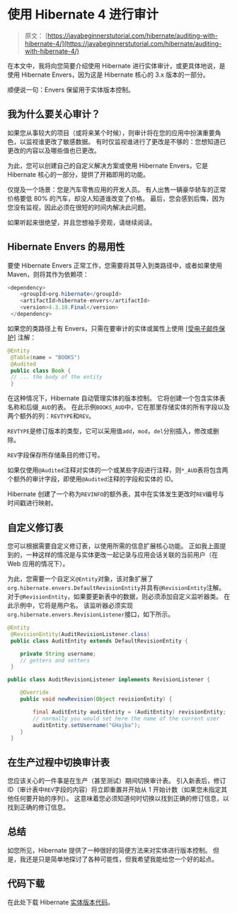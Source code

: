 # 使用 Hibernate 4 进行审计

> 原文： [https://javabeginnerstutorial.com/hibernate/auditing-with-hibernate-4/](https://javabeginnerstutorial.com/hibernate/auditing-with-hibernate-4/)

在本文中，我将向您简要介绍使用 Hibernate 进行实体审计，或更具体地说，是使用 Hibernate Envers，因为这是 Hibernate 核心的 3.x 版本的一部分。

顺便说一句：Envers 保留用于实体版本控制。

## 我为什么要关心审计？

如果您从事较大的项目（或将来某个时候），则审计将在您的应用中扮演重要角色，以监视谁更改了敏感数据。 有时仅监视谁进行了更改是不够的：您想知道已更改的内容以及哪些值也已更改。

为此，您可以创建自己的自定义解决方案或使用 Hibernate Envers，它是 Hibernate 核心的一部分，提供了开箱即用的功能。

仅提及一个场景：您是汽车零售应用的开发人员。 有人出售一辆豪华轿车的正常价格要低 80% 的汽车，却没人知道谁改变了价格。 最后，您会感到后悔，因为您没有监视，因此必须在很短的时间内解决此问题。

如果听起来很绝望，并且您想袖手旁观，请继续阅读。

## Hibernate Envers 的易用性

要使 Hibernate Envers 正常工作，您需要将其导入到类路径中，或者如果使用 Maven，则将其作为依赖项：

```java
<dependency>
    <groupId>org.hibernate</groupId>
    <artifactId>hibernate-envers</artifactId>
    <version>4.3.10.Final</version>
 </dependency>
```

如果您的类路径上有 Envers，只需在要审计的实体或属性上使用 [[受电子邮件保护]](/cdn-cgi/l/email-protection) 注解：

```java
@Entity
 @Table(name = "BOOKS")
 @Audited
 public class Book {
 // ... the body of the entity
 }
```

在这种情况下，Hibernate 自动管理实体的版本控制。 它将创建一个包含实体表名称和后缀`_AUD`的表。 在此示例`BOOKS_AUD`中，它在那里存储实体的所有字段以及两个额外的列：`REVTYPE`和`REV`。

`REVTYPE`是修订版本的类型，它可以采用值`add`，`mod`，`del`分别插入，修改或删除。

`REV`字段保存所存储条目的修订号。

如果仅使用`@Audited`注释对实体的一个或某些字段进行注释，则`*_AUD`表将包含两个额外的审计字段，即使用`@Audited`注释的字段和实体的 ID。

Hibernate 创建了一个称为`REVINFO`的额外表，其中在实体发生更改时`REV`编号与时间戳进行映射。

## 自定义修订表

您可以根据需要自定义修订表，以使用所需的信息扩展核心功能。 正如我上面提到的，一种这样的情况是与实体更改一起记录与应用会话关联的当前用户（在 Web 应用的情况下）。

为此，您需要一个自定义`@Entity`对象，该对象扩展了`org.hibernate.envers.DefaultRevisionEntity`并具有`@RevisionEntity`注解。 对于`@RevisionEntity`，如果要更新表中的数据，则必须添加自定义监听器类。 在此示例中，它将是用户名。 该监听器必须实现`org.hibernate.envers.RevisionListener`接口，如下所示。

```java
@Entity
 @RevisionEntity(AuditRevisionListener.class)
 public class AuditEntity extends DefaultRevisionEntity {

    private String username;
    // getters and setters
 }

public class AuditRevisionListener implements RevisionListener {

    @Override
    public void newRevision(Object revisionEntity) {

        final AuditEntity auditEntity = (AuditEntity) revisionEntity;
        // normally you would set here the name of the current user
        auditEntity.setUsername("GHajba");
    }
 }
```

## 在生产过程中切换审计表

您应该关心的一件事是在生产（甚至测试）期间切换审计表。 引入新表后，修订 ID（审计表中`REV`字段的内容）将立即重置并开始从 1 开始计数（如果您未指定其他任何要开始的序列）。 这意味着您必须知道何时切换以找到正确的修订信息，以找到正确的修订信息。

## 总结

如您所见，Hibernate 提供了一种很好的简便方法来对实体进行版本控制。 但是，我还是只是简单地探讨了各种可能性，但我希望我能给您一个好的起点。

## 代码下载

在此处下载 Hibernate [实体版本代码](https://github.com/JBTAdmin/Hibernate/tree/master/07_entity_versioning)。

